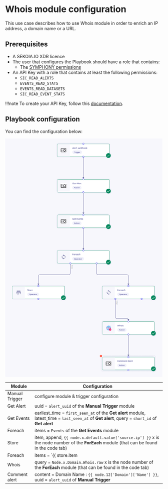 # Whois module configuration

This use case describes how to use Whois module in order to enrich an IP address, a domain name or a URL.

## Prerequisites

- A SEKOIA.IO XDR licence
- The user that configures the Playbook should have a role that contains:
	* The [SYMPHONY permissions](https://docs.sekoia.io/getting_started/roles_permissions/#playbooks)
- An API Key with a role that contains at least the following permissions:
	* `SIC_READ_ALERTS`
	* `EVENTS_READ_STATS`
	* `EVENTS_READ_DATASETS`
	* `SIC_READ_EVENT_STATS`

!!!note
    To create your API Key, follow this [documentation](../../../getting_started/generate_api_keys.md).

## Playbook configuration

You can find the configuration below: 

![Playbook WhoIS](docs/assets/playbooks/library/UseCases/WhoIS.png)

| Module | Configuration |
| --- | --- |
| Manual Trigger | configure module & trigger configuration |
| Get Alert | uuid = `alert_uuid` of the **Manual Trigger** module |
| Get Events | earliest_time = `first_seen_at` of the **Get alert** module, latest_time = `last_seen_at` of **Get alert**, query = `short_id` of **Get alert** |
| Foreach | items = `Events` of the **Get Events** module |
| Store | item, append, `{{ node.x.default.value['source.ip'] }}` x is the node number of the **ForEach** module (that can be found in the code tab) |
| Foreach | items = `{{ store.item|unique|list }}` |
| Whois | query = `Node.x.Domain.Whois.raw` x is the node number of the **ForEach** module (that can be found in the code tab) |
| Comment alert | content = Domain Name : `{{ node.12['Domain']['Name'] }}`, uuid = `alert_uuid` of **Manual Trigger** |

